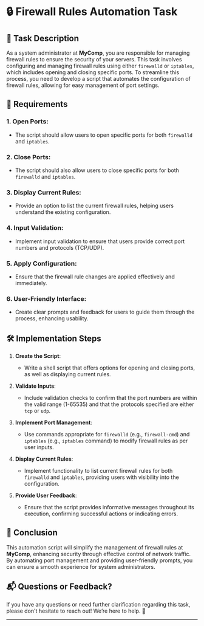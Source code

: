 # 🔒 Firewall Rules Automation Task

## 📜 Task Description

As a system administrator at **MyComp**, you are responsible for managing firewall rules to ensure the security of your servers. This task involves configuring and managing firewall rules using either `firewalld` or `iptables`, which includes opening and closing specific ports. To streamline this process, you need to develop a script that automates the configuration of firewall rules, allowing for easy management of port settings.

## 🚀 Requirements

### 1. **Open Ports**:
- The script should allow users to open specific ports for both `firewalld` and `iptables`.

### 2. **Close Ports**:
- The script should also allow users to close specific ports for both `firewalld` and `iptables`.

### 3. **Display Current Rules**:
- Provide an option to list the current firewall rules, helping users understand the existing configuration.

### 4. **Input Validation**:
- Implement input validation to ensure that users provide correct port numbers and protocols (TCP/UDP).

### 5. **Apply Configuration**:
- Ensure that the firewall rule changes are applied effectively and immediately.

### 6. **User-Friendly Interface**:
- Create clear prompts and feedback for users to guide them through the process, enhancing usability.

## 🛠️ Implementation Steps

1. **Create the Script**:
   - Write a shell script that offers options for opening and closing ports, as well as displaying current rules.

2. **Validate Inputs**:
   - Include validation checks to confirm that the port numbers are within the valid range (1-65535) and that the protocols specified are either `tcp` or `udp`.

3. **Implement Port Management**:
   - Use commands appropriate for `firewalld` (e.g., `firewall-cmd`) and `iptables` (e.g., `iptables` command) to modify firewall rules as per user inputs.

4. **Display Current Rules**:
   - Implement functionality to list current firewall rules for both `firewalld` and `iptables`, providing users with visibility into the configuration.

5. **Provide User Feedback**:
   - Ensure that the script provides informative messages throughout its execution, confirming successful actions or indicating errors.

## 🎊 Conclusion

This automation script will simplify the management of firewall rules at **MyComp**, enhancing security through effective control of network traffic. By automating port management and providing user-friendly prompts, you can ensure a smooth experience for system administrators.

## 📬 Questions or Feedback?
If you have any questions or need further clarification regarding this task, please don't hesitate to reach out! We’re here to help. 🤝

---
